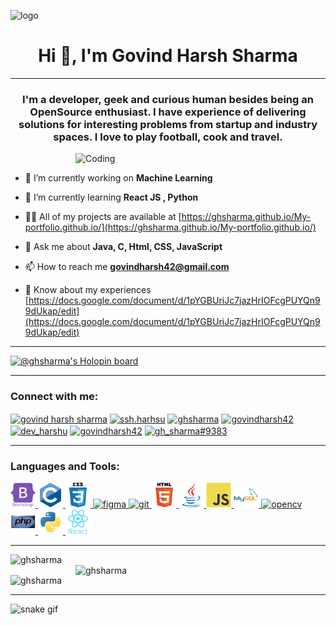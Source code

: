 ![logo](https://github.com/ghsharma/ghsharma/blob/main/Black%20Minimal%20Motivation%20Quote%20LinkedIn%20Banner.png)
<h1 align="center">Hi 👋, I'm Govind Harsh Sharma</h1>
<hr>
<h3 align="center">I'm a developer, geek and curious human besides being an OpenSource enthusiast. I have experience of delivering solutions for interesting problems from startup and industry spaces. I love to play football, cook and travel.</h3>
<img align="right" alt="Coding" width="400" src="https://cdn.dribbble.com/users/1593595/screenshots/5725252/media/5a76077ba52cc150798aaa321924cb68.jpg">

<br>

- 🔭 I’m currently working on **Machine Learning**

- 🌱 I’m currently learning **React JS , Python**

- 👨‍💻 All of my projects are available at [https://ghsharma.github.io/My-portfolio.github.io/](https://ghsharma.github.io/My-portfolio.github.io/)

- 💬 Ask me about **Java, C, Html, CSS, JavaScript**

- 📫 How to reach me **govindharsh42@gmail.com**

- 📄 Know about my experiences [https://docs.google.com/document/d/1pYGBUriJc7jazHrIOFcgPUYQn99dUkap/edit](https://docs.google.com/document/d/1pYGBUriJc7jazHrIOFcgPUYQn99dUkap/edit)

<hr>

[![@ghsharma's Holopin board](https://holopin.me/ghsharma)](https://holopin.io/@ghsharma)

<hr>

<h3 align="left">Connect with me:</h3>
<p align="left">
<a href="https://linkedin.com/in/govind harsh sharma" target="blank"><img align="center" src="https://raw.githubusercontent.com/rahuldkjain/github-profile-readme-generator/master/src/images/icons/Social/linked-in-alt.svg" alt="govind harsh sharma" height="30" width="40" /></a>
<a href="https://instagram.com/ssh.harshu" target="blank"><img align="center" src="https://raw.githubusercontent.com/rahuldkjain/github-profile-readme-generator/master/src/images/icons/Social/instagram.svg" alt="ssh.harhsu" height="30" width="40" /></a>
<a href="https://www.codechef.com/users/ghsharma" target="blank"><img align="center" src="https://cdn.jsdelivr.net/npm/simple-icons@3.1.0/icons/codechef.svg" alt="ghsharma" height="30" width="40" /></a>
<a href="https://www.hackerrank.com/govindharsh42" target="blank"><img align="center" src="https://raw.githubusercontent.com/rahuldkjain/github-profile-readme-generator/master/src/images/icons/Social/hackerrank.svg" alt="govindharsh42" height="30" width="40" /></a>
<a href="https://www.leetcode.com/dev_harshu" target="blank"><img align="center" src="https://raw.githubusercontent.com/rahuldkjain/github-profile-readme-generator/master/src/images/icons/Social/leet-code.svg" alt="dev_harshu" height="30" width="40" /></a>
<a href="https://auth.geeksforgeeks.org/user/govindharsh42" target="blank"><img align="center" src="https://raw.githubusercontent.com/rahuldkjain/github-profile-readme-generator/master/src/images/icons/Social/geeks-for-geeks.svg" alt="govindharsh42" height="30" width="40" /></a>
<a href="https://discord.gg/gh_sharma#9383" target="blank"><img align="center" src="https://raw.githubusercontent.com/rahuldkjain/github-profile-readme-generator/master/src/images/icons/Social/discord.svg" alt="gh_sharma#9383" height="30" width="40" /></a>
</p>

<hr>
<h3 align="left">Languages and Tools:</h3>
<p align="left"> <a href="https://getbootstrap.com" target="_blank" rel="noreferrer"> <img src="https://raw.githubusercontent.com/devicons/devicon/master/icons/bootstrap/bootstrap-plain-wordmark.svg" alt="bootstrap" width="40" height="40"/> </a> <a href="https://www.cprogramming.com/" target="_blank" rel="noreferrer"> <img src="https://raw.githubusercontent.com/devicons/devicon/master/icons/c/c-original.svg" alt="c" width="40" height="40"/> </a> <a href="https://www.w3schools.com/css/" target="_blank" rel="noreferrer"> <img src="https://raw.githubusercontent.com/devicons/devicon/master/icons/css3/css3-original-wordmark.svg" alt="css3" width="40" height="40"/> </a> <a href="https://www.figma.com/" target="_blank" rel="noreferrer"> <img src="https://www.vectorlogo.zone/logos/figma/figma-icon.svg" alt="figma" width="40" height="40"/> </a> <a href="https://git-scm.com/" target="_blank" rel="noreferrer"> <img src="https://www.vectorlogo.zone/logos/git-scm/git-scm-icon.svg" alt="git" width="40" height="40"/> </a> <a href="https://www.w3.org/html/" target="_blank" rel="noreferrer">
<img src="https://raw.githubusercontent.com/devicons/devicon/master/icons/html5/html5-original-wordmark.svg" alt="html5" width="40" height="40"/> </a> <a href="https://www.java.com" target="_blank" rel="noreferrer"> <img src="https://raw.githubusercontent.com/devicons/devicon/master/icons/java/java-original.svg" alt="java" width="40" height="40"/> </a> <a href="https://developer.mozilla.org/en-US/docs/Web/JavaScript" target="_blank" rel="noreferrer"> <img src="https://raw.githubusercontent.com/devicons/devicon/master/icons/javascript/javascript-original.svg" alt="javascript" width="40" height="40"/> </a> <a href="https://www.mysql.com/" target="_blank" rel="noreferrer"> <img src="https://raw.githubusercontent.com/devicons/devicon/master/icons/mysql/mysql-original-wordmark.svg" alt="mysql" width="40" height="40"/> </a> <a href="https://opencv.org/" target="_blank" rel="noreferrer"> <img src="https://www.vectorlogo.zone/logos/opencv/opencv-icon.svg" alt="opencv" width="40" height="40"/> </a> <a href="https://www.php.net" target="_blank" rel="noreferrer"> <img src="https://raw.githubusercontent.com/devicons/devicon/master/icons/php/php-original.svg" alt="php" width="40" height="40"/> </a> <a href="https://www.python.org" target="_blank" rel="noreferrer"> <img src="https://raw.githubusercontent.com/devicons/devicon/master/icons/python/python-original.svg" alt="python" width="40" height="40"/> </a> <a href="https://reactjs.org/" target="_blank" rel="noreferrer"> <img src="https://raw.githubusercontent.com/devicons/devicon/master/icons/react/react-original-wordmark.svg" alt="react" width="40" height="40"/> </a> </p>

<hr>

<p><img align="left" width="400px" src="https://github-readme-stats.vercel.app/api/top-langs?username=ghsharma&show_icons=true&locale=en&layout=compact" alt="ghsharma" /></p>

<p>&nbsp;<img align="right" width="400px" src="https://github-readme-stats.vercel.app/api?username=ghsharma&show_icons=true&locale=en" alt="ghsharma" /></p>

<p><img align="center" width="400px" src="https://github-readme-streak-stats.herokuapp.com/?user=ghsharma&" alt="ghsharma" /></p>

<hr>

![snake gif](https://github.com/ghsharma/ghsharma/blob/output/github-contribution-grid-snake.gif)

